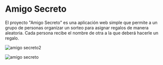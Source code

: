 <h1> Amigo Secreto </h1>

El proyecto "Amigo Secreto" es una aplicación web simple que permite a un grupo de personas organizar un sorteo para asignar regalos de manera aleatoria. Cada persona recibe el nombre de otra a la que deberá hacerle un regalo.


![amigo secreto2](https://github.com/user-attachments/assets/ead1dd80-e9d7-47cb-bf94-6c69af47ae99)


![amigo secreto](https://github.com/user-attachments/assets/d7676645-0c8b-4a3e-bb89-d0d24b953eeb)
